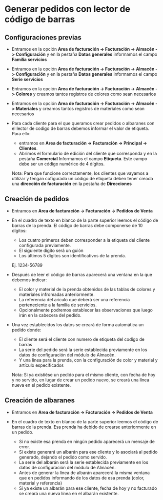 # Generar pedidos con lector de código de barras

## Configuraciones previas

* Entramos en la opción **Area de facturación -> Facturación -> Almacén -> Configuración** y en la pestaña **Datos generales** informamos el campo **Familia servicios**

* Entramos en la opción **Area de facturación -> Facturación -> Almacén -> Configuración** y en la pestaña **Datos generales** informamos el campo **Serie servicios**

* Entramos en la opción **Area de facturación -> Facturación -> Almacén -> Colores** y creamos tantos registros de colores como sean necesarios

* Entramos en la opción **Area de facturación -> Facturación -> Almacén -> Materiales** y creamos tantos registros de materiales como sean necesarios

* Para cada cliente para el que queramos crear pedidos o albaranes con el lector de codigo de barras debemos informar el valor de etiqueta. Para ello:
  - entramos en **Area de facturación -> Facturación -> Principal -> Clientes**.
  - Abrimos el formulario de edición del cliente que corresponda y en la pestaña **Comercial** Informamos el campo **Etiqueta**. Este campo debe ser un código numérico de 4 dígitos.

  Nota: Para que funcione correctamente, los clientes que vayamos a utilizar y tengan cofigurado un código de etiqueta deben tener creada una **dirección de facturación** en la pestaña de **Direcciones**

## Creación de pedidos

* Entramos en **Area de facturación -> Facturación -> Pedidos de Venta**

* En el cuadro de texto en blanco de la parte superior leemos el código de barras de la prenda. El código de barras debe componerse de 10 dígitos:
  - Los cuatro primeros deben corresponder a la etiqueta del cliente configurada previamente.
  - El siguiente dígito será un guión
  - Los últimos 5 dígitos son identificativos de la prenda. 
  
  Ej. 1234-56789

* Después de leer el código de barras aparecerá una ventana en la que debemos indicar:
  - El color y material de la prenda obtenidos de las tablas de colores y materiales infromadas anteriormente.
  - La referencia del ariculo que deberá ser una referencia perteneciente a la familia de servicios.
  - Opcionalmente podremos establecer las observaciones que luego irán en la cabecera del pedido. 

* Una vez establecidos los datos se creará de forma automática un pedido donde:
  - El cliente será el cliente con numero de etiqueta del codigo de barras
  - La serie del pedido será la serie establecida previamente en los datos de configuración del módulo de Almacén.
  - Y una línea para la prenda, con la configuración de color y material y artículo especificados

  Nota: Si ya existiése un pedido para el mismo cliente, con fecha de hoy y no servido, en lugar de crear un pedido nuevo, se creará una línea nueva en el pedido existente.

## Creación de albaranes

* Entramos en **Area de facturación -> Facturación -> Pedidos de Venta**

* En el cuadro de texto en blanco de la parte superior leemos el código de barras de la prenda. Esa prenda ha debido de crearse anteriormente en un pedido. 
  - Si no existe esa prenda en ningún pedido aparecerá un mensaje de error.
  - Si existe generará un albarán para ese cliente y lo asociará al pedido generado, dejando el pedido como servido.
  - La serie del albarán será la serie establecida previamente en los datos de configuración del módulo de Almacén.
  - Antes de generar la línea de albarán aparecerá la misma ventana que en pedidos informando de los datos de esa prenda (color, material y referencia)
  - Si ya existe un albarán para ese cliente, fecha de hoy y no facturado se creará una nueva línea en el albarán existente.